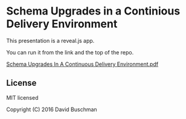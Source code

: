 # Schema Upgrades in a Continious Delivery Environment

This presentation is a reveal.js app. 

You can run it from the link and the top of the repo. 

[Schema Upgrades In A Continuous Delivery Environment.pdf](https://github.com/dbuschman7/pres-schema-upgrades/raw/master/Schema%20Upgrades%20In%20A%20Continuous%20Delivery%20Environment.pdf)

## License

MIT licensed

Copyright (C) 2016 David Buschman

